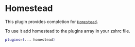 # Homestead

This plugin provides completion for
[`Homestead`](https://laravel.com/docs/homestead).

To use it add homestead to the plugins array in your zshrc file.

```bash
plugins=(... homestead)
```
